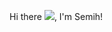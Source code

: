 Hi there <img src="https://github.githubassets.com/images/icons/emoji/unicode/1f44b.png">, I'm Semih!
